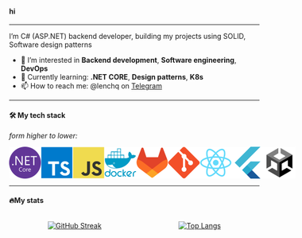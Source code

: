 #### hi

----

I’m C# (ASP.NET) backend developer, building my projects using SOLID, Software design patterns
- 👀 I’m interested in **Backend development**, **Software engineering**, **DevOps**
- 🌱 Currently learning: **.NET CORE**, **Design patterns**, **K8s**
- 📫 How to reach me: @lenchq on [Telegram](http://t.me/lenchq "@lenchq")

----

#### 🛠 My tech stack
*form higher to lower:*
<div style="display:flex; flex-direction:row; justify-content:space-around; width:100%;">
<img src="https://raw.githubusercontent.com/devicons/devicon/master/icons/dotnetcore/dotnetcore-original.svg" width="64"/>
<img src="https://raw.githubusercontent.com/devicons/devicon/master/icons/typescript/typescript-original.svg" width="64" />
<img src="https://raw.githubusercontent.com/devicons/devicon/master/icons/javascript/javascript-original.svg" width="64" />
<img src="https://raw.githubusercontent.com/devicons/devicon/master/icons/docker/docker-plain-wordmark.svg" width="64" />
<img src="https://raw.githubusercontent.com/devicons/devicon/master/icons/gitlab/gitlab-original.svg" width="64" />
<img src="https://raw.githubusercontent.com/devicons/devicon/master/icons/git/git-plain.svg" width="64" />
<img src="https://raw.githubusercontent.com/devicons/devicon/master/icons/react/react-original.svg" width="64" />
<img src="https://raw.githubusercontent.com/devicons/devicon/master/icons/flutter/flutter-original.svg" width="64" />
<img src="https://raw.githubusercontent.com/devicons/devicon/master/icons/unity/unity-original.svg" width="64" />
</div>

-----

#### 🔥My stats

<div style="display:flex; flex-direction:row; justify-content:space-around; width:100%;">

[![GitHub Streak](https://streak-stats.demolab.com?user=lenchq&theme=gruvbox&border_radius=5.2&locale=ru)](https://git.io/streak-stats)

<!--[![Lenchq Stats](https://github-readme-stats.vercel.app/api?username=lenchq&hide=issues&count_private=true&show_icons=true&theme=gruvbox)](https://github.com/anuraghazra/github-readme-stats)-->
  
[![Top Langs](https://github-readme-stats.vercel.app/api/top-langs/?username=lenchq&layout=compact)](https://github.com/anuraghazra/github-readme-stats)
  
  </div>
